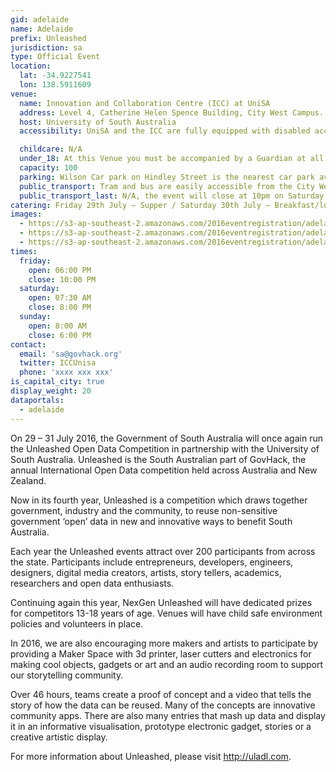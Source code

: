 ```yaml
---
gid: adelaide
name: Adelaide
prefix: Unleashed 
jurisdiction: sa
type: Official Event
location:
  lat: -34.9227541
  lon: 138.5911609
venue:
  name: Innovation and Collaboration Centre (ICC) at UniSA
  address: Level 4, Catherine Helen Spence Building, City West Campus. Enter off Fenn Place
  host: University of South Australia
  accessibility: UniSA and the ICC are fully equipped with disabled access and disabled toilets. The Maker’s Studio in the Kaurna Building, an industrial and open space with room to move enabling maximum creativity. Its dedicated facilities boast modern studios and workshops where Unleashed competitors will have unprecedented access to timber and metal machine areas, hand building, soft model and digital technology workshops (Unleashed competitors interested in using the Maker’s studio will have to undertake a one hour compulsory induction prior to having access to these facilities).

  childcare: N/A
  under_18: At this Venue you must be accompanied by a Guardian at all times.
  capacity: 100
  parking: Wilson Car park on Hindley Street is the nearest car park available, please find map of the City West campus by clicking here (http://www.unisa.edu.au/Campus-Facilities/Maps-Tours/City-West-campus/City-West-campus-map/).
  public_transport: Tram and bus are easily accessible from the City West Campus, which is also a short walk from King William Road with plenty of routes accessible from there.
  public_transport_last: N/A, the event will close at 10pm on Saturday. Buses and tram are still in operation at this time.
catering: Friday 29th July – Supper / Saturday 30th July – Breakfast/lunch/tea / Sunday 31st – Breakfast/lunch
images:
  - https://s3-ap-southeast-2.amazonaws.com/2016eventregistration/adelaide/ICC_021115_010.jpg
  - https://s3-ap-southeast-2.amazonaws.com/2016eventregistration/adelaide/ICC_021115_024.jpg
  - https://s3-ap-southeast-2.amazonaws.com/2016eventregistration/adelaide/ICCeventByCathLeo-147.jpg
times:
  friday:
    open: 06:00 PM
    close: 10:00 PM
  saturday:
    open: 07:30 AM
    close: 8:00 PM
  sunday:
    open: 8:00 AM
    close: 6:00 PM
contact:
  email: 'sa@govhack.org'
  twitter: ICCUnisa
  phone: 'xxxx xxx xxx'
is_capital_city: true
display_weight: 20
dataportals:
  - adelaide
---
```


On 29 – 31 July 2016, the Government of South Australia will once again run the Unleashed Open Data Competition in partnership with the University of South Australia. Unleashed is the South Australian part of GovHack, the annual International Open Data competition held across Australia and New Zealand. 

Now in its fourth year, Unleashed is a competition which draws together government, industry and the community, to reuse non-sensitive government ‘open’ data in new and innovative ways to benefit South Australia. 

Each year the Unleashed events attract over 200 participants from across the state. Participants include entrepreneurs, developers, engineers, designers, digital media creators, artists, story tellers, academics, researchers and open data enthusiasts. 

Continuing again this year, NexGen Unleashed will have dedicated prizes for competitors 13-18 years of age. Venues will have child safe environment policies and volunteers in place.

In 2016, we are also encouraging more makers and artists to participate by providing a Maker Space with 3d printer, laser cutters and electronics for making cool objects, gadgets or art and an audio recording room to support our storytelling community.

Over 46 hours, teams create a proof of concept and a video that tells the story of how the data can be reused. Many of the concepts are innovative community apps. There are also many entries that mash up data and display it in an informative visualisation, prototype electronic gadget, stories or a creative artistic display. 

For more information about Unleashed, please visit http://uladl.com. 